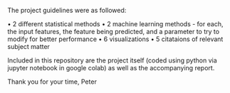 The project guidelines were as followed:

• 2 different statistical methods
• 2 machine learning methods - for each, the input features, the feature being
predicted, and a parameter to try to modify for better performance
• 6 visualizations
• 5 citataions of relevant subject matter

Included in this repository are the project itself (coded using python via jupyter notebook in google colab) as well as the accompanying report.

Thank you for your time,
Peter
